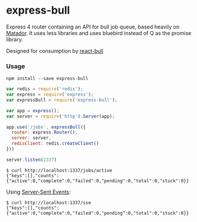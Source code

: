 express-bull
============

Express 4 router containing an API for bull job queue, based heavily on [Matador](https://github.com/ShaneK/Matador). It uses less libraries and uses bluebird instead of Q as the promise library.

Designed for consumption by [react-bull](https://github.com/keyvanfatehi/react-bull)

### Usage

`npm install --save express-bull`

```js
var redis = require('redis');
var express = require('express');
var expressBull = require('express-bull');

var app = express();
var server = require('http').Server(app);

app.use('/jobs', expressBull({
  router: express.Router(),
  server: server,
  redisClient: redis.createClient()
}))

server.listen(1337)
```

```
$ curl http://localhost:1337/jobs/active
{"keys":[],"counts":{"active":0,"complete":0,"failed":0,"pending":0,"total":0,"stuck":0}}
```

Using [Server-Sent Events](http://www.w3.org/TR/eventsource/):
```
$ curl http://localhost:1337/sse
{"keys":[],"counts":{"active":0,"complete":0,"failed":0,"pending":0,"total":0,"stuck":0}}
```
